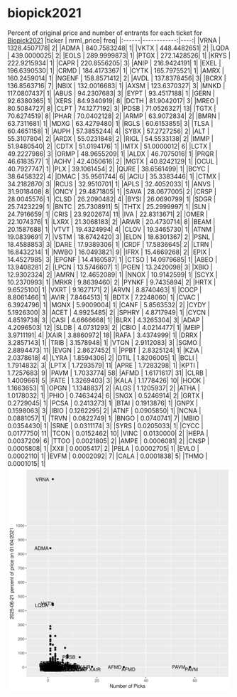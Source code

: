 # biopick2021
Percent of original price and number of entrants for each ticket for [Biopick2021](https://twitter.com/hashtag/Biopick2021)
|ticker |   nrml_price| freq|
|:------|------------:|----:|
|VRNA   | 1328.4507178|    2|
|ADMA   |  840.7583248|    1|
|VKTX   |  448.4482651|    2|
|LQDA   |  439.0000025|    2|
|EOLS   |  289.9999873|    1|
|PTGX   |  272.1428526|    1|
|KRYS   |  222.9215934|    1|
|CAPR   |  220.8556205|    3|
|ANIP   |  216.9424191|    1|
|EXEL   |  196.6390530|    1|
|CRMD   |  184.4173367|    1|
|CYTK   |  165.7975521|    1|
|AMRX   |  160.2459014|    1|
|NGENF  |  158.8571412|    2|
|AVDL   |  137.8378456|    3|
|BCRX   |  136.8563716|    7|
|NBIX   |  132.0016683|    1|
|AXSM   |  123.6370327|    3|
|MNKD   |  117.0807437|    1|
|ABUS   |   94.2307683|    3|
|EYPT   |   93.4517188|    1|
|GERN   |   92.6380365|    1|
|XERS   |   84.9340919|    8|
|DCTH   |   81.9042017|    3|
|MREO   |   80.5084727|    8|
|CLPT   |   74.1277192|    3|
|PDSB   |   71.0526327|   13|
|TGTX   |   70.6274519|    8|
|PHAR   |   70.0402128|    2|
|ARMP   |   63.9072834|    2|
|BMRN   |   63.7311681|    1|
|MDXG   |   63.4279480|    1|
|RGLS   |   60.6153855|    3|
|TLSA   |   60.4651158|    1|
|AUPH   |   57.3855244|    4|
|SYBX   |   57.2727256|    2|
|ALT    |   55.3107804|    2|
|ARDX   |   55.0231848|    2|
|RIGL   |   54.5533138|    2|
|IMMP   |   51.9480540|    2|
|CDTX   |   51.0194176|    1|
|IMTX   |   51.0000012|    6|
|LCTX   |   49.2227986|    3|
|ORMP   |   48.9655209|    1|
|ALDX   |   46.7075016|    1|
|PRQR   |   46.6183577|    1|
|ACHV   |   42.4050616|    2|
|MGTX   |   40.8242129|    1|
|OCUL   |   40.7927747|    1|
|PLX    |   39.1061454|    2|
|QURE   |   38.6561499|    1|
|BCYC   |   38.6458322|    4|
|DMAC   |   35.9561744|    6|
|ACIU   |   35.3383446|    1|
|CTMX   |   34.2182870|    3|
|RCUS   |   32.9510701|    1|
|APLS   |   32.4052033|    1|
|ANVS   |   31.9018408|    8|
|ONCY   |   29.4871805|    1|
|SAVA   |   28.0677005|    2|
|CRSP   |   28.0045576|    1|
|CLSD   |   26.2090482|    4|
|BYSI   |   26.0690799|    1|
|SDGR   |   25.7423229|    1|
|BNTC   |   25.7308911|    5|
|THTX   |   25.2999997|    1|
|SLN    |   24.7916659|    1|
|CRIS   |   23.9202674|   11|
|IVA    |   22.8313671|    2|
|OMER   |   22.1074376|    1|
|LXRX   |   21.3068183|    2|
|ARWR   |   20.4730714|    8|
|BEAM   |   20.1587688|    1|
|VTVT   |   19.4324994|    4|
|CLOV   |   19.3465730|    1|
|ATNM   |   19.0839691|    7|
|VSTM   |   18.6742420|    3|
|ELDN   |   18.6301367|    2|
|PSNL   |   18.4588853|    3|
|DARE   |   17.9389306|    1|
|CRDF   |   17.5836645|    2|
|LTRN   |   16.8432214|    1|
|NWBO   |   16.0493821|    9|
|IFRX   |   15.4669268|    2|
|EPIX   |   14.4527985|    3|
|EPGNF  |   14.4160587|    1|
|CTSO   |   14.0979685|    1|
|ABEO   |   13.9408281|    2|
|LPCN   |   13.5746607|    1|
|PGEN   |   13.2420098|    3|
|XBIO   |   12.9302324|    2|
|AMRN   |   12.4652089|    1|
|NNOX   |   10.9142599|    1|
|SCYX   |   10.2370993|    1|
|MRKR   |    9.8639460|    2|
|PYNKF  |    9.7435894|    2|
|HRTX   |    9.6525100|    1|
|VXRT   |    9.1627171|    2|
|ARVN   |    8.8740463|    1|
|COCP   |    8.8061466|    1|
|AVIR   |    7.8464513|    1|
|BDTX   |    7.2248060|    1|
|CVAC   |    6.3924796|    1|
|MGNX   |    5.9009004|    1|
|CANF   |    5.8563532|    2|
|CYDY   |    5.1926300|    3|
|ACET   |    4.9925485|    2|
|SPHRY  |    4.8717949|    1|
|CYCN   |    4.8519738|    3|
|CASI   |    4.6666668|    1|
|BLRX   |    4.3265304|    3|
|ADAP   |    4.2096503|   12|
|SLDB   |    4.0731293|    2|
|CBIO   |    4.0214477|    1|
|MEIP   |    3.9711191|    4|
|XAIR   |    3.8860972|   18|
|RAFA   |    3.4374999|    1|
|DRRX   |    3.2857143|    1|
|TRIB   |    3.1578948|    1|
|VTGN   |    2.9112083|    3|
|SGMO   |    2.8894473|   11|
|EVGN   |    2.8627452|    1|
|PPBT   |    2.8325124|    1|
|KZIA   |    2.0378618|    4|
|LYRA   |    1.8594306|    2|
|DTIL   |    1.8206005|    1|
|BCLI   |    1.7914832|    3|
|LPTX   |    1.7293579|   11|
|APRE   |    1.7283298|    1|
|KPTI   |    1.7257683|    9|
|PAVM   |    1.7033774|   58|
|AFMD   |    1.6171617|   31|
|CLRB   |    1.4009661|    5|
|FATE   |    1.3269403|    3|
|KALA   |    1.1778426|   10|
|HOOK   |    1.1663653|    1|
|OPGN   |    1.1348837|    2|
|ALGS   |    1.1205937|    2|
|ATHA   |    1.0178032|    1|
|PHIO   |    0.7463424|    6|
|SNGX   |    0.5246914|    2|
|GRTX   |    0.2729045|    1|
|PCSA   |    0.2413273|    1|
|BTAI   |    0.1913876|    1|
|GNPX   |    0.1598063|    3|
|IBIO   |    0.1262295|    2|
|ATNF   |    0.0905850|    1|
|NCNA   |    0.0881057|    1|
|TRVN   |    0.0822749|    1|
|BNGO   |    0.0740741|    7|
|MBIO   |    0.0354430|    1|
|SRNE   |    0.0311174|    3|
|SYRS   |    0.0205033|    1|
|CYCC   |    0.0177750|   11|
|TCON   |    0.0152462|   10|
|VINC   |    0.0130000|    2|
|HEPA   |    0.0037209|    6|
|TTOO   |    0.0021805|    2|
|AMPE   |    0.0006081|    2|
|CNSP   |    0.0005808|    1|
|XXII   |    0.0005417|    2|
|PBLA   |    0.0002705|    1|
|EVLO   |    0.0002110|    1|
|EVFM   |    0.0002092|    7|
|CALA   |    0.0001838|    5|
|THMO   |    0.0001015|    1|
![retvspicks](biopicks.png?raw=true)
